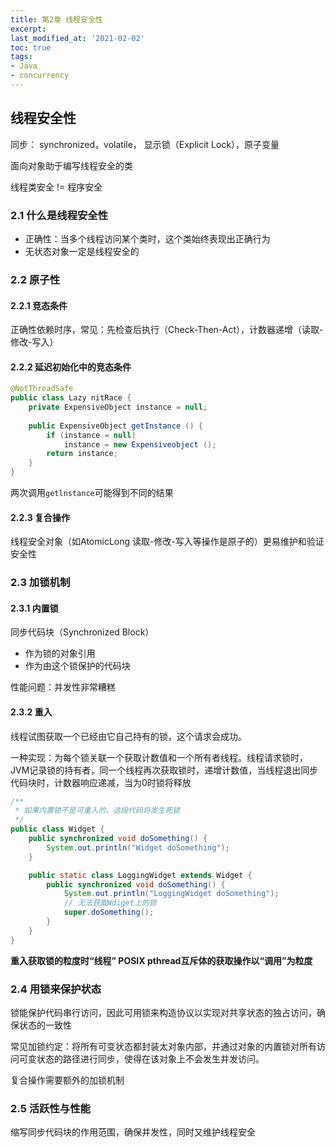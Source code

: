 ```yaml
---
title: 第2章 线程安全性
excerpt: 
last_modified_at: '2021-02-02'
toc: true
tags:
- Java
- concurrency
---
```


## 线程安全性

同步： synchronized，volatile， 显示锁（Explicit Lock），原子变量

面向对象助于编写线程安全的类

线程类安全 != 程序安全



### 2.1 什么是线程安全性

* 正确性：当多个线程访问某个类时，这个类始终表现出正确行为
* 无状态对象一定是线程安全的



### 2.2 原子性

#### 2.2.1 竞态条件

正确性依赖时序，常见：先检查后执行（Check-Then-Act），计数器递增（读取-修改-写入）

#### 2.2.2 延迟初始化中的竞态条件

```java
@NotThreadSafe 
public class Lazy nitRace { 
	private ExpensiveObject instance = null; 
    
	public ExpensiveObject getInstance () { 
		if (instance = null) 
			instance = new Expensiveobject (); 
        return instance;
    }
}
```

两次调用`getlnstance`可能得到不同的结果

#### 2.2.3 复合操作

线程安全对象（如AtomicLong 读取-修改-写入等操作是原子的）更易维护和验证安全性



### 2.3 加锁机制

#### 2.3.1 内置锁

同步代码块（Synchronized Block）

* 作为锁的对象引用
* 作为由这个锁保护的代码块

性能问题：并发性非常糟糕

#### 2.3.2 重入

线程试图获取一个已经由它自己持有的锁，这个请求会成功。

一种实现：为每个锁关联一个获取计数值和一个所有者线程。线程请求锁时，JVM记录锁的持有者，同一个线程再次获取锁时，递增计数值，当线程退出同步代码块时，计数器响应递减，当为0时锁将释放

```java
/**
 * 如果内置锁不是可重入的，这段代码将发生死锁
 */
public class Widget {
    public synchronized void doSomething() {
        System.out.println("Widget doSomething");
    }

    public static class LoggingWidget extends Widget {
        public synchronized void doSomething() {
            System.out.println("LoggingWidget doSomething");
            // 无法获取Wdiget上的锁
            super.doSomething();
        }
    }
}
```

**重入获取锁的粒度时“线程”  POSIX pthread互斥体的获取操作以“调用”为粒度**



### 2.4 用锁来保护状态

锁能保护代码串行访问，因此可用锁来构造协议以实现对共享状态的独占访问，确保状态的一致性

常见加锁约定：将所有可变状态都封装太对象内部，并通过对象的内置锁对所有访问可变状态的路径进行同步，使得在该对象上不会发生并发访问。

复合操作需要额外的加锁机制



### 2.5 活跃性与性能

缩写同步代码块的作用范围，确保并发性，同时又维护线程安全
